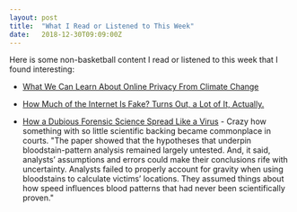 ```yaml
---
layout: post
title:  "What I Read or Listened to This Week"
date:   2018-12-30T09:09:00Z
---
```

Here is some non-basketball content I read or listened to this week that I found interesting:


* [What We Can Learn About Online Privacy From Climate Change](https://www.nytimes.com/2018/12/19/technology/online-privacy-climate-change.html)

* [How Much of the Internet Is Fake? Turns Out, a Lot of It, Actually.](https://nymag.com/intelligencer/2018/12/how-much-of-the-internet-is-fake.html)

* [How a Dubious Forensic Science Spread Like a Virus](https://features.propublica.org/blood-spatter-analysis/herbert-macdonell-forensic-evidence-judges-and-courts/) - Crazy how something with so little scientific backing became commonplace in courts. "The paper showed that the hypotheses that underpin bloodstain-pattern analysis remained largely untested. And, it said, analysts’ assumptions and errors could make their conclusions rife with uncertainty. Analysts failed to properly account for gravity when using bloodstains to calculate victims’ locations. They assumed things about how speed influences blood patterns that had never been scientifically proven."
